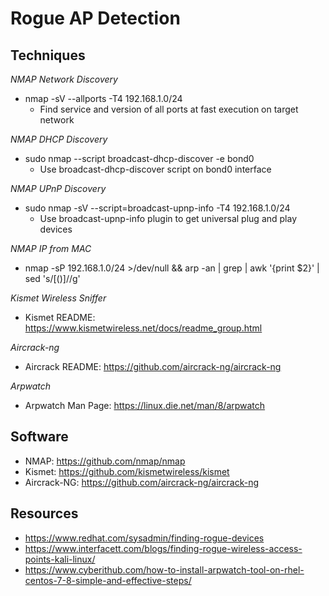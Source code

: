 # Rogue AP Detection

## Techniques

<em>NMAP Network Discovery</em>

* nmap -sV --allports -T4 192.168.1.0/24
    * Find service and version of all ports at fast execution on target network

<em>NMAP DHCP Discovery</em>

* sudo nmap --script broadcast-dhcp-discover -e bond0
    * Use broadcast-dhcp-discover script on bond0 interface

<em>NMAP UPnP Discovery</em>

* sudo nmap -sV --script=broadcast-upnp-info -T4 192.168.1.0/24
    * Use broadcast-upnp-info plugin to get universal plug and play devices

<em>NMAP IP from MAC</em>

* nmap -sP 192.168.1.0/24 >/dev/null && arp -an | grep <mac-address> | awk '{print $2}' | sed 's/[()]//g'

<em>Kismet Wireless Sniffer</em>
* Kismet README: https://www.kismetwireless.net/docs/readme_group.html

<em>Aircrack-ng</em>
* Aircrack README: https://github.com/aircrack-ng/aircrack-ng

<em>Arpwatch</em>
* Arpwatch Man Page: https://linux.die.net/man/8/arpwatch


## Software

* NMAP: https://github.com/nmap/nmap
* Kismet: https://github.com/kismetwireless/kismet 
* Aircrack-NG: https://github.com/aircrack-ng/aircrack-ng

## Resources

* https://www.redhat.com/sysadmin/finding-rogue-devices
* https://www.interfacett.com/blogs/finding-rogue-wireless-access-points-kali-linux/
* https://www.cyberithub.com/how-to-install-arpwatch-tool-on-rhel-centos-7-8-simple-and-effective-steps/